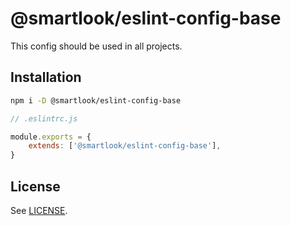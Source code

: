 # @smartlook/eslint-config-base

This config should be used in all projects.

## Installation

```sh
npm i -D @smartlook/eslint-config-base
```

```js
// .eslintrc.js

module.exports = {
    extends: ['@smartlook/eslint-config-base'],
}
```

## License

See [LICENSE](LICENSE).
